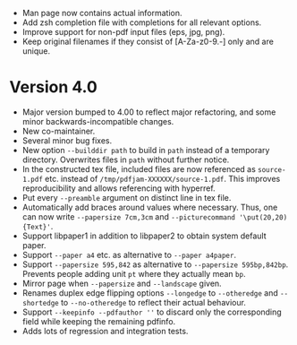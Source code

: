 * Man page now contains actual information.
* Add zsh completion file with completions for all relevant options.
* Improve support for non-pdf input files (eps, jpg, png).
* Keep original filenames if they consist of [A-Za-z0-9.-] only and are unique.

# Version 4.0
* Major version bumped to 4.00 to reflect major refactoring, and some minor
  backwards-incompatible changes.
* New co-maintainer.
* Several minor bug fixes.
* New option `--builddir path` to build in `path` instead of a temporary
  directory. Overwrites files in `path` without further notice.
* In the constructed tex file, included files are now referenced as
  `source-1.pdf` etc. instead of `/tmp/pdfjam-XXXXXX/source-1.pdf`.
  This improves reproducibility and allows referencing with hyperref.
* Put every `--preamble` argument on distinct line in tex file.
* Automatically add braces around values where necessary. Thus, one can now
  write `--papersize 7cm,3cm` and `--picturecommand '\put(20,20){Text}'`.
* Support libpaper1 in addition to libpaper2 to obtain system default paper.
* Support `--paper a4` etc. as alternative to `--paper a4paper`.
* Support `--papersize 595,842` as alternative to `--papersize 595bp,842bp`.
  Prevents people adding unit `pt` where they actually mean `bp`.
* Mirror page when `--papersize` and `--landscape` given.
* Renames duplex edge flipping options `--longedge` to `--otheredge` and
  `--shortedge` to `--no-otheredge` to reflect their actual behaviour.
* Support `--keepinfo --pdfauthor ''` to discard only the corresponding field
  while keeping the remaining pdfinfo.
* Adds lots of regression and integration tests.
